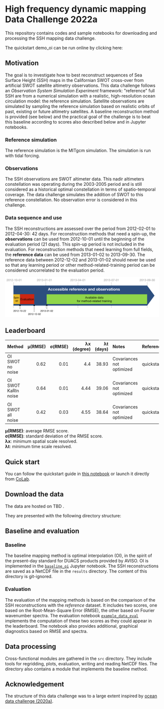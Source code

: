  
# High frequency dynamic mapping Data Challenge 2022a

This repository contains codes and sample notebooks for downloading and processing the SSH mapping data challenge.

The quickstart demo_oi can be run online by clicking here:


## Motivation

The goal is to investigate how to best reconstruct sequences of Sea Surface Height (SSH) maps in the Californian SWOT cross-over from artificial SWOT satellite altimetry observations. This data challenge follows an _Observation System Simulation Experiment_ framework: "reference" full SSH are from a numerical simulation with a realistic, high-resolution ocean circulation model: the reference simulation. Satellite observations are simulated by sampling the reference simulation based on realistic orbits of past, existing or future altimetry satellites. A baseline reconstruction method is provided (see below) and the practical goal of the challenge is to beat this baseline according to scores also described below and in Jupyter notebooks.

### Reference simulation
The reference simulation is the MITgcm simulation. The simulation is run with tidal forcing. 

### Observations
The SSH observations are SWOT altimeter data. This nadir altimeters constellation was operating during the 2003-2005 period and is still considered as a historical optimal constellation in terms of spatio-temporal coverage. The data challenge simulates the addition of SWOT to this reference constellation. No observation error is considered in this challenge.

### Data sequence and use
 
The SSH reconstructions are assessed over the period from 2012-02-01 to 2012-04-30: 42 days.
For reconstruction methods that need a spin-up, the **observations** can be used from 2012-10-01 until the beginning of the evaluation period (21 days). This spin-up period is not included in the evaluation. For reconstruction methods that need learning from full fields, the **reference data** can be used from 2013-01-02 to 2013-09-30. The reference data between 2012-12-02 and 2013-01-02 should never be used so that any learning period or other method-related-training period can be considered uncorrelated to the evaluation period.

![Data Sequence](figures/DC-data_availability.png)

## Leaderboard

| Method     |   µ(RMSE) |   σ(RMSE) |   λx (degree) |   λt (days) | Notes                     | Reference        |
|:-----------|------------------------:|---------------------:|-------------------------:|-----------------------:|:--------------------------|:-----------------|
| OI SWOT no noise |                    0.62 |                 0.01 |                      4.4 |                  38.93 | Covariances not optimized | quickstart.ipynb |
| | | | | | | |
| OI SWOT KaRIn noise |                    0.64 |                 0.01 |                     4.44 |                  39.06 | Covariances not optimized | quickstart.ipynb |
| | | | | | | |
| OI SWOT all noise |                    0.42 |                 0.03 |                     4.55 |                  38.64 | Covariances not optimized | quickstart.ipynb | 

**µ(RMSE)**: average RMSE score.  
**σ(RMSE)**: standard deviation of the RMSE score.  
**λx**: minimum spatial scale resolved.  
**λt**: minimum time scale resolved. 
 
## Quick start
You can follow the quickstart guide in [this notebook](https://github.com/SammyMetref/2022a_mapping_HFdynamic/blob/master/quickstart_demo_oi.ipynb) or launch it directly from <a href="https://colab.research.google.com/drive/1ddJqtmcLAVf4QqFNx34MwLVK0fEJfJV6?usp=sharing" target="_blank">CoLab</a>.

## Download the data
The data are hosted on TBD .

They are presented with the following directory structure:


## Baseline and evaluation

### Baseline
The baseline mapping method is optimal interpolation (OI), in the spirit of the present-day standard for DUACS products provided by AVISO. OI is implemented in the [`baseline_oi`](https://github.com/ocean-data-challenges/2020a_SSH_mapping_NATL60/blob/master/notebooks/baseline_oi.ipynb) Jupyter notebook. The SSH reconstructions are saved as a NetCDF file in the `results` directory. The content of this directory is git-ignored.
   
### Evaluation

The evaluation of the mapping methods is based on the comparison of the SSH reconstructions with the *reference* dataset. It includes two scores, one based on the Root-Mean-Square Error (RMSE), the other based on Fourier wavenumber spectra. The evaluation notebook [`example_data_eval`](https://github.com/ocean-data-challenges/2020a_SSH_mapping_NATL60/blob/master/notebooks/example_data_eval.ipynb) implements the computation of these two scores as they could appear in the leaderboard. The notebook also provides additional, graphical diagnostics based on RMSE and spectra.

## Data processing

Cross-functional modules are gathered in the `src` directory. They include tools for regridding, plots, evaluation, writing and reading NetCDF files. The directory also contains a module that implements the baseline method.  

## Acknowledgement

The structure of this data challenge was to a large extent inspired by [ocean data challenge (2020a)](https://github.com/ocean-data-challenges/2020a_SSH_mapping_NATL60).
